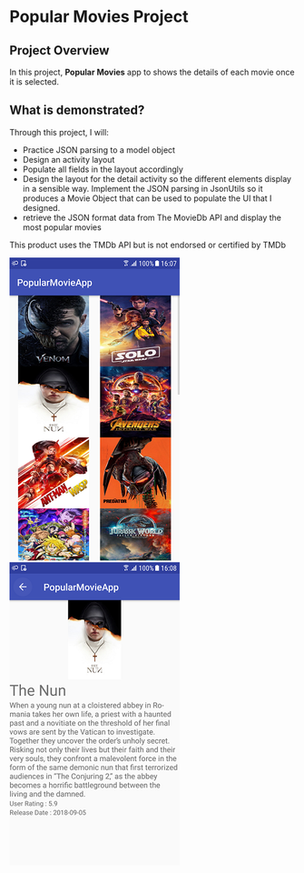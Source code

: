 # Popular Movies Project 

## Project Overview

In this project,  **Popular Movies** app to
shows the details of each movie once it is selected.

## What is demonstrated?
Through this project, I will:

- Practice JSON parsing to a model object
- Design an activity layout
- Populate all fields in the layout accordingly
- Design the layout for the detail activity so the different elements
display in a sensible way. Implement the JSON parsing in JsonUtils so it
produces a Movie Object that can be used to populate the UI that I designed.
- retrieve the JSON format data from The MovieDb API and display the most popular movies

This product uses the TMDb API but is not endorsed or certified by TMDb

![](images/MovieList300.png)
![](images/MovieDetail300.png)

